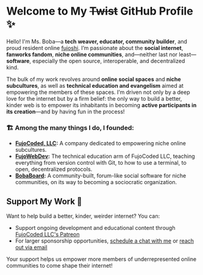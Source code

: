 # Welcome to My ~~Twist~~ GitHub Profile ✨

Hello! I'm Ms. Boba—a **tech weaver, educator, community builder**, and proud resident online [fujoshi](https://fujocoded.com/fujoshi#what-is-a-fujoshi). I’m passionate about the **social internet**, **fanworks fandom**, **niche online communities**, and—neither last nor least—**software**, especially the open source, interoperable, and decentralized kind.  

The bulk of my work revolves around **online social spaces** and **niche subcultures**, as well as **technical education and evangelism** aimed at empowering the members of these spaces. I’m driven not only by a deep love for the internet but by a firm belief: the only way to build a better, kinder web is to empower its inhabitants in becoming **active participants in its creation**—and by having fun in the process!

### 🏗 Among the many things I do, I founded:
- **[FujoCoded, LLC](https://fujocoded.com/):** A company dedicated to empowering niche online subcultures.  
- **[FujoWebDev](https://www.fujoweb.dev/):** The technical education arm of FujoCoded LLC, teaching everything from version control with Git, to how to use a terminal, to open, decentralized protocols.  
- **[BobaBoard](https://bobaboard.com/):** A community-built, forum-like social software for niche communities, on its way to becoming a sociocratic organization.  

## Support My Work 🌟

Want to help build a better, kinder, weirder internet? You can:
- Support ongoing development and educational content through [FujoCoded LLC's Patreon](https://patreon.com/fujocoded)
- For larger sponsorship opportunities, [schedule a chat with me](https://calendly.com/essentialrandomness/) or [reach out via email](mailto:essential.randomn3ss@gmail.com)

Your support helps us empower more members of underrepresented online communities to come shape their internet!